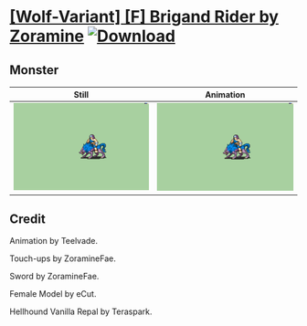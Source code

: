 # [\[Wolf-Variant\] \[F\] Brigand Rider by Zoramine](./) [![Download](https://img.shields.io/badge/Download--red?style=social&logo=github)](https://minhaskamal.github.io/DownGit/#/home?url=https://github.com/Klokinator/FE-Repo/tree/main/Battle%20Animations%2FInfantry%20-%20(Axe)%20Brigs%2C%20Pirates%2C%20Zerkers%2F%5BWolf-Variant%5D%20%5BF%5D%20Brigand%20Rider%20by%20Zoramine%2F8.%20Monster)

## Monster

| Still | Animation |
| :---: | :-------: |
| ![Monster still](./Monster_000.png) | ![Monster](./Monster.gif) |

## Credit

Animation by Teelvade.

Touch-ups by ZoramineFae.

Sword by ZoramineFae.

Female Model by eCut.

Hellhound Vanilla Repal by Teraspark.
